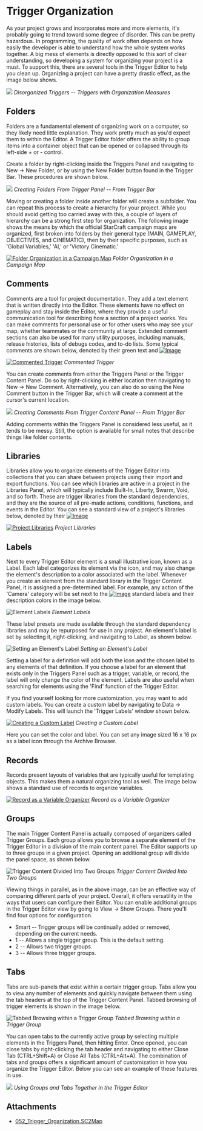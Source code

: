 # Trigger Organization

As your project grows and incorporates more and more elements, it's probably going to trend toward some degree of disorder. This can be pretty hazardous. In programming, the quality of work often depends on how easily the developer is able to understand how the whole system works together. A big mess of elements is directly opposed to this sort of clear understanding, so developing a system for organizing your project is a must. To support this, there are several tools in the Trigger Editor to help you clean up. Organizing a project can have a pretty drastic effect, as the image below shows.

![](./resources/052_Trigger_Organization1.png)
*Disorganized Triggers -- Triggers with Organization Measures*

## Folders

Folders are a fundamental element of organizing work on a computer, so they likely need little explanation. They work pretty much as you'd expect them to within the Editor. A Trigger Editor folder offers the ability to group items into a container object that can be opened or collapsed through its left-side + or - control.

Create a folder by right-clicking inside the Triggers Panel and navigating to New -\> New Folder, or by using the New Folder button found in the Trigger Bar. These procedures are shown below.

![](./resources/052_Trigger_Organization2.png)
*Creating Folders From Trigger Panel -- From Trigger Bar*

Moving or creating a folder inside another folder will create a subfolder. You can repeat this process to create a hierarchy for your project. While you should avoid getting too carried away with this, a couple of layers of hierarchy can be a strong first step for organization. The following image shows the means by which the official StarCraft campaign maps are organized, first broken into folders by their general type (MAIN, GAMEPLAY, OBJECTIVES, and CINEMATIC), then by their specific purposes, such as 'Global Variables,' 'AI,' or 'Victory Cinematic.'

[![Folder Organization in a Campaign Map](./resources/052_Trigger_Organization3.png)](./resources/052_Trigger_Organization3.png)
*Folder Organization in a Campaign Map*

## Comments

Comments are a tool for project documentation. They add a text element that is written directly into the Editor. These elements have no effect on gameplay and stay inside the Editor, where they provide a useful communication tool for describing how a section of a project works. You can make comments for personal use or for other users who may see your map, whether teammates or the community at large. Extended comment sections can also be used for many utility purposes, including manuals, release histories, lists of debugs codes, and to-do lists. Some typical comments are shown below, denoted by their green text and [![Image](./resources/052_Trigger_Organization9.png)](./resources/052_Trigger_Organization9.png)

[![Commented Trigger](./resources/052_Trigger_Organization5.png)](./resources/052_Trigger_Organization5.png)
*Commented Trigger*

You can create comments from either the Triggers Panel or the Trigger Content Panel. Do so by right-clicking in either location then navigating to New -\> New Comment. Alternatively, you can also do so using the New Comment button in the Trigger Bar, which will create a comment at the cursor's current location.

![](./resources/052_Trigger_Organization6.png)
*Creating Comments From Trigger Content Panel -- From Trigger Bar*

Adding comments within the Triggers Panel is considered less useful, as it tends to be messy. Still, the option is available for small notes that describe things like folder contents.

## Libraries

Libraries allow you to organize elements of the Trigger Editor into collections that you can share between projects using their import and export functions. You can see which libraries are active in a project in the Libraries Panel, which will typically include Built-In, Liberty, Swarm, Void, and so forth. These are trigger libraries from the standard dependencies, and they are the source of all pre-made actions, conditions, functions, and events in the Editor. You can see a standard view of a project's libraries below, denoted by their [![Image](./resources/052_Trigger_Organization9.png)](./resources/052_Trigger_Organization9.png)

[![Project Libraries](./resources/052_Trigger_Organization8.png)](./resources/052_Trigger_Organization8.png)
*Project Libraries*

## Labels

Next to every Trigger Editor element is a small illustrative icon, known as a Label. Each label categorizes its element via the icon, and may also change the element's description to a color associated with the label. Whenever you create an element from the standard library in the Trigger Content Panel, it is assigned a pre-determined label. For example, any action of the 'Camera' category will be set next to the [![Image](./resources/052_Trigger_Organization9.png)](./resources/052_Trigger_Organization9.png) standard labels and their description colors in the image below.

![Element Labels](./resources/052_Trigger_Organization10.png)
*Element Labels*

These label presets are made available through the standard dependency libraries and may be repurposed for use in any project. An element's label is set by selecting it, right-clicking, and navigating to Label, as shown below.

![Setting an Element's Label](./resources/052_Trigger_Organization11.png)
*Setting an Element's Label*

Setting a label for a definition will add both the icon and the chosen label to any elements of that definition. If you choose a label for an element that exists only in the Triggers Panel such as a trigger, variable, or record, the label will only change the color of the element. Labels are also useful when searching for elements using the 'Find' function of the Trigger Editor.

If you find yourself looking for more customization, you may want to add custom labels. You can create a custom label by navigating to Data -\> Modify Labels. This will launch the 'Trigger Labels' window shown below.

[![Creating a Custom Label](./resources/052_Trigger_Organization12.png)](./resources/052_Trigger_Organization12.png)
*Creating a Custom Label*

Here you can set the color and label. You can set any image sized 16 x 16 px as a label icon through the Archive Browser.

## Records

Records present layouts of variables that are typically useful for templating objects. This makes them a natural organizing tool as well. The image below shows a standard use of records to organize variables.

[![Record as a Variable Organizer](./resources/052_Trigger_Organization13.png)](./resources/052_Trigger_Organization13.png)
*Record as a Variable Organizer*

## Groups

The main Trigger Content Panel is actually composed of organizers called Trigger Groups. Each group allows you to browse a separate element of the Trigger Editor in a division of the main content panel. The Editor supports up to three groups in a given project. Opening an additional group will divide the panel space, as shown below.

![Trigger Content Divided Into Two Groups](./resources/052_Trigger_Organization14.png)
*Trigger Content Divided Into Two Groups*

Viewing things in parallel, as in the above image, can be an effective way of comparing different parts of your project. Overall, it offers versatility in the ways that users can configure their Editor. You can enable additional groups in the Trigger Editor view by going to View -\> Show Groups. There you'll find four options for configuration.

  - Smart -- Trigger groups will be continually added or removed, depending on the current needs.
  - 1 -- Allows a single trigger group. This is the default setting.
  - 2 -- Allows two trigger groups.
  - 3 -- Allows three trigger groups.

## Tabs

Tabs are sub-panels that exist within a certain trigger group. Tabs allow you to view any number of elements and quickly navigate between them using the tab headers at the top of the Trigger Content Panel. Tabbed browsing of trigger elements is shown in the image below.

![Tabbed Browsing within a Trigger Group](./resources/052_Trigger_Organization15.png)
*Tabbed Browsing within a Trigger Group*

You can open tabs to the currently active group by selecting multiple elements in the Triggers Panel, then hitting Enter. Once opened, you can close tabs by right-clicking the tab header and navigating to either Close Tab (CTRL+Shift+A) or Close All Tabs (CTRL+Alt+A). The combination of tabs and groups offers a significant amount of customization in how you organize the Trigger Editor. Below you can see an example of these features in use.

![](./resources/052_Trigger_Organization16.png)
*Using Groups and Tabs Together in the Trigger Editor*

## Attachments

 * [052_Trigger_Organization.SC2Map](./maps/052_Trigger_Organization.SC2Map)
